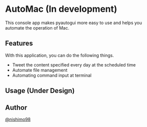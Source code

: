 # AutoMac (In development)

<!-- [Badge Status](https:/ci-as-a-service) -->

<!-- Overview -->
This console app makes pyautogui more easy to use and helps you automate the operation of Mac.
<!--
## Description

DescriptionDescriptionDescription
DescriptionDescriptionDescription
DescriptionDescriptionDescription


 ***DEMO:***

![Demo](https:/image-url.gif)\
}
-->
## Features
With this application, you can do the following things.
- Tweet the content specified every day at the scheduled time
- Automate file management
- Automating command input at terminal

<!--  For more infomation, see `automac -help`. 
## Requirement

-
- 
- Requirement
-->
## Usage (Under Design)
<!--
1. Usage
2. Usage
3. Usage

## Installation
    $ git clone https:/github.com/b4b4r07/awesome-tool

## Anything Else

AnythingAnythingAnything
AnythingAnythingAnything
AnythingAnythingAnything
-->
## Author

[@nishimo98](https:/twitter.com/nishimo98?lang=ja)
